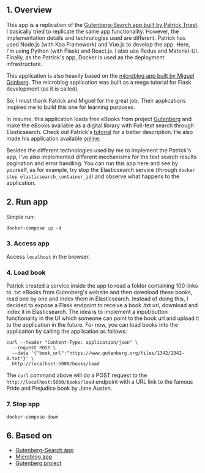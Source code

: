 ## 1. Overview

This app is a replication of the [Gutenberg-Search app built by Patrick Triest](https://blog.patricktriest.com/text-search-docker-elasticsearch/). I basically tried to replicate the same app functionality. However, the implementation details and technologies used are different. Patrick has used Node.js (with Koa Framework) and Vue.js to develop the app. Here, I'm using Python (with Flask) and React.js. I also use Redux and Material-UI. Finally, as the Patrick's app, Docker is used as the deployment infrastructure.

This application is also heavily based on the [microblog app built by Miguel Grinberg](https://blog.miguelgrinberg.com/post/the-flask-mega-tutorial-part-i-hello-world). The microblog application was built as a mega tutorial for Flask development (as it is called).

So, I must thank Patrick and Miguel for the great job. Their applications inspired me to build this one for learning purposes.

In resume, this application loads free eBooks from project [Gutenberg](https://www.gutenberg.org/) and make the eBooks available as a digital library with Full-text search through Elasticsearch. Check out Patrick's [tutorial](https://blog.patricktriest.com/text-search-docker-elasticsearch/) for a better description. He also made his application available [online](https://search.patricktriest.com/).

Besides the different technologies used by me to implement the Patrick's app, I've also implemented different mechanisms for the text search results pagination and error handling. You can run this app here and see by yourself, as for example, try stop the Elasticsearch service (through `docker stop elasticsearch_container_id`) and observe what happens to the application.

## 2. Run app

Simple run:

`docker-compose up -d`

### 3. Access app

Access `localhost` in the browser.

### 4. Load book

Patrick created a service inside the app to read a folder containing 100 links to .txt eBooks from Gutenberg's website and then download these books, read one by one and index them in Elasticsearch. Instead of doing this, I decided to expose a Flask endpoint to receive a book .txt url, download and index it in Elasticsearch. The idea is to implement a input/button functionality in the UI which someone can point to the book url and upload it to the application in the future. For now, you can load books into the application by calling the application as follows:

```
curl --header "Content-Type: application/json" \
  --request POST \
  --data '{"book_url":"https://www.gutenberg.org/files/1342/1342-0.txt"}' \
  http://localhost:5000/books/load
```

The `curl` command above will do a POST request to the `http://localhost:5000/books/load` endpoint with a URL link to the famous Pride and Prejudice book by Jane Austen.

### 7. Stop app

`docker-compose down`

## 6. Based on

- [Gutenberg-Search app](https://blog.patricktriest.com/text-search-docker-elasticsearch/)
- [Microblog app](https://blog.miguelgrinberg.com/post/the-flask-mega-tutorial-part-i-hello-world)
- [Gutenberg project](https://www.gutenberg.org/)
